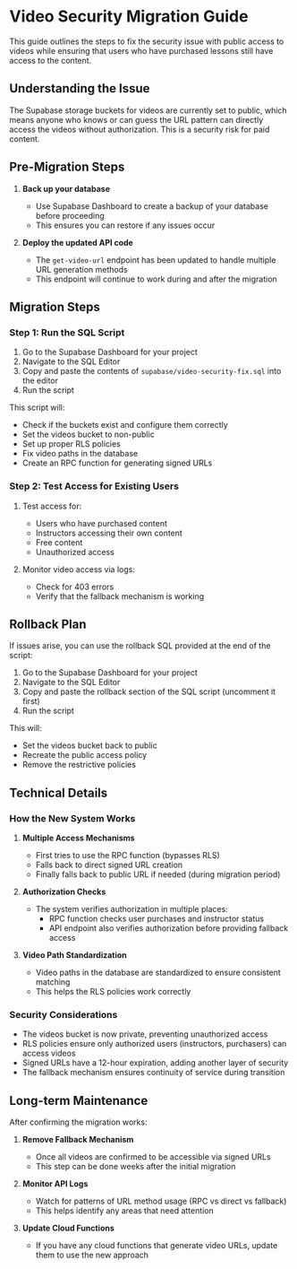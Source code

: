 # Video Security Migration Guide

This guide outlines the steps to fix the security issue with public access to videos while ensuring that users who have purchased lessons still have access to the content.

## Understanding the Issue

The Supabase storage buckets for videos are currently set to public, which means anyone who knows or can guess the URL pattern can directly access the videos without authorization. This is a security risk for paid content.

## Pre-Migration Steps

1. **Back up your database**
   - Use Supabase Dashboard to create a backup of your database before proceeding
   - This ensures you can restore if any issues occur

2. **Deploy the updated API code**
   - The `get-video-url` endpoint has been updated to handle multiple URL generation methods
   - This endpoint will continue to work during and after the migration

## Migration Steps

### Step 1: Run the SQL Script

1. Go to the Supabase Dashboard for your project
2. Navigate to the SQL Editor
3. Copy and paste the contents of `supabase/video-security-fix.sql` into the editor
4. Run the script

This script will:
- Check if the buckets exist and configure them correctly
- Set the videos bucket to non-public
- Set up proper RLS policies
- Fix video paths in the database
- Create an RPC function for generating signed URLs

### Step 2: Test Access for Existing Users

1. Test access for:
   - Users who have purchased content
   - Instructors accessing their own content
   - Free content
   - Unauthorized access

2. Monitor video access via logs:
   - Check for 403 errors
   - Verify that the fallback mechanism is working

## Rollback Plan

If issues arise, you can use the rollback SQL provided at the end of the script:

1. Go to the Supabase Dashboard for your project
2. Navigate to the SQL Editor
3. Copy and paste the rollback section of the SQL script (uncomment it first)
4. Run the script

This will:
- Set the videos bucket back to public
- Recreate the public access policy
- Remove the restrictive policies

## Technical Details

### How the New System Works

1. **Multiple Access Mechanisms**
   - First tries to use the RPC function (bypasses RLS)
   - Falls back to direct signed URL creation
   - Finally falls back to public URL if needed (during migration period)

2. **Authorization Checks**
   - The system verifies authorization in multiple places:
     - RPC function checks user purchases and instructor status
     - API endpoint also verifies authorization before providing fallback access

3. **Video Path Standardization**
   - Video paths in the database are standardized to ensure consistent matching
   - This helps the RLS policies work correctly

### Security Considerations

- The videos bucket is now private, preventing unauthorized access
- RLS policies ensure only authorized users (instructors, purchasers) can access videos
- Signed URLs have a 12-hour expiration, adding another layer of security
- The fallback mechanism ensures continuity of service during transition

## Long-term Maintenance

After confirming the migration works:

1. **Remove Fallback Mechanism**
   - Once all videos are confirmed to be accessible via signed URLs
   - This step can be done weeks after the initial migration

2. **Monitor API Logs**
   - Watch for patterns of URL method usage (RPC vs direct vs fallback)
   - This helps identify any areas that need attention

3. **Update Cloud Functions**
   - If you have any cloud functions that generate video URLs, update them to use the new approach